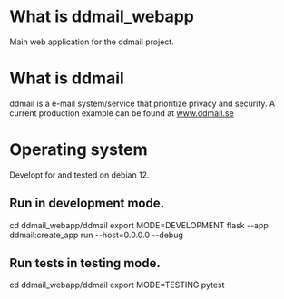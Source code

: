 # What is ddmail_webapp
Main web application for the ddmail project.

# What is ddmail
ddmail is a e-mail system/service that prioritize privacy and security. A current production example can be found at www.ddmail.se

# Operating system
Developt for and tested on debian 12.

## Run in development mode.
cd ddmail_webapp/ddmail
export MODE=DEVELOPMENT
flask --app ddmail:create_app run --host=0.0.0.0 --debug

## Run tests in testing mode.
cd ddmail_webapp/ddmail
export MODE=TESTING
pytest
